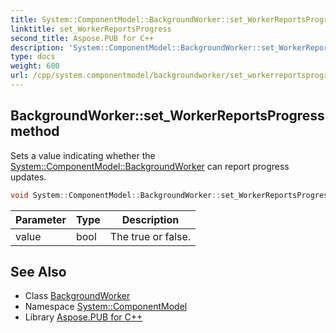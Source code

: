 ```yaml
---
title: System::ComponentModel::BackgroundWorker::set_WorkerReportsProgress method
linktitle: set_WorkerReportsProgress
second_title: Aspose.PUB for C++
description: 'System::ComponentModel::BackgroundWorker::set_WorkerReportsProgress method. Sets a value indicating whether the System::ComponentModel::BackgroundWorker can report progress updates in C++.'
type: docs
weight: 600
url: /cpp/system.componentmodel/backgroundworker/set_workerreportsprogress/
---
```

## BackgroundWorker::set_WorkerReportsProgress method


Sets a value indicating whether the [System::ComponentModel::BackgroundWorker](../) can report progress updates.

```cpp
void System::ComponentModel::BackgroundWorker::set_WorkerReportsProgress(bool value)
```


| Parameter | Type | Description |
| --- | --- | --- |
| value | bool | The true or false. |

## See Also

* Class [BackgroundWorker](../)
* Namespace [System::ComponentModel](../../)
* Library [Aspose.PUB for C++](../../../)
